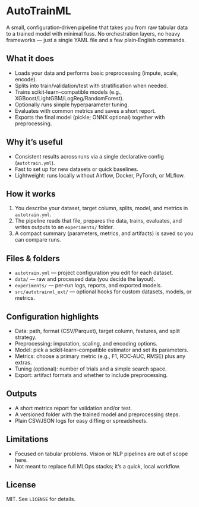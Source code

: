 # AutoTrainML

A small, configuration‑driven pipeline that takes you from raw tabular data to a trained model with minimal fuss. No orchestration layers, no heavy frameworks — just a single YAML file and a few plain‑English commands.

## What it does

* Loads your data and performs basic preprocessing (impute, scale, encode).
* Splits into train/validation/test with stratification when needed.
* Trains scikit‑learn–compatible models (e.g., XGBoost/LightGBM/LogReg/RandomForest).
* Optionally runs simple hyperparameter tuning.
* Evaluates with common metrics and saves a short report.
* Exports the final model (pickle; ONNX optional) together with preprocessing.

## Why it’s useful

* Consistent results across runs via a single declarative config (`autotrain.yml`).
* Fast to set up for new datasets or quick baselines.
* Lightweight: runs locally without Airflow, Docker, PyTorch, or MLflow.

## How it works

1. You describe your dataset, target column, splits, model, and metrics in `autotrain.yml`.
2. The pipeline reads that file, prepares the data, trains, evaluates, and writes outputs to an `experiments/` folder.
3. A compact summary (parameters, metrics, and artifacts) is saved so you can compare runs.

## Files & folders

* `autotrain.yml` — project configuration you edit for each dataset.
* `data/` — raw and processed data (you decide the layout).
* `experiments/` — per‑run logs, reports, and exported models.
* `src/autotrainml_ext/` — optional hooks for custom datasets, models, or metrics.

## Configuration highlights

* Data: path, format (CSV/Parquet), target column, features, and split strategy.
* Preprocessing: imputation, scaling, and encoding options.
* Model: pick a scikit‑learn–compatible estimator and set its parameters.
* Metrics: choose a primary metric (e.g., F1, ROC‑AUC, RMSE) plus any extras.
* Tuning (optional): number of trials and a simple search space.
* Export: artifact formats and whether to include preprocessing.

## Outputs

* A short metrics report for validation and/or test.
* A versioned folder with the trained model and preprocessing steps.
* Plain CSV/JSON logs for easy diffing or spreadsheets.

## Limitations

* Focused on tabular problems. Vision or NLP pipelines are out of scope here.
* Not meant to replace full MLOps stacks; it’s a quick, local workflow.

## License

MIT. See `LICENSE` for details.

